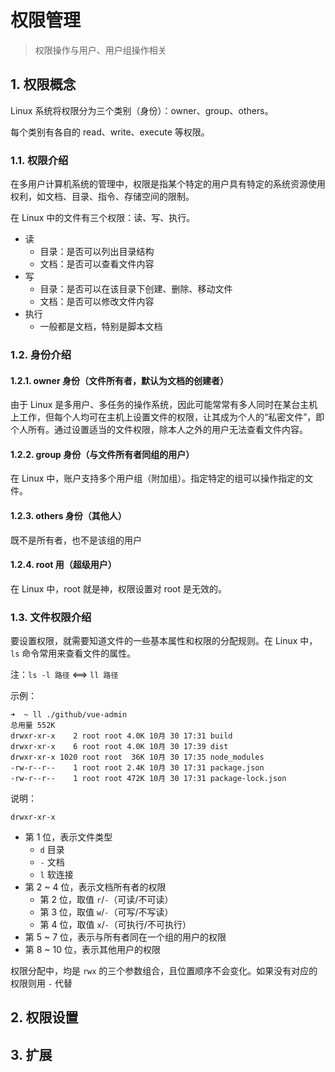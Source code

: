 # 权限管理

>权限操作与用户、用户组操作相关

## 1. 权限概念

Linux 系统将权限分为三个类别（身份）：owner、group、others。

每个类别有各自的 read、write、execute 等权限。

### 1.1. 权限介绍

在多用户计算机系统的管理中，权限是指某个特定的用户具有特定的系统资源使用权利，如文档、目录、指令、存储空间的限制。

在 Linux 中的文件有三个权限：读、写、执行。

* 读
  * 目录：是否可以列出目录结构
  * 文档：是否可以查看文件内容
* 写
  * 目录：是否可以在该目录下创建、删除、移动文件
  * 文档：是否可以修改文件内容
* 执行
  * 一般都是文档，特别是脚本文档

### 1.2. 身份介绍

#### 1.2.1. owner 身份（文件所有者，默认为文档的创建者）

由于 Linux 是多用户、多任务的操作系统，因此可能常常有多人同时在某台主机上工作，但每个人均可在主机上设置文件的权限，让其成为个人的“私密文件”，即个人所有。通过设置适当的文件权限，除本人之外的用户无法查看文件内容。

#### 1.2.2. group 身份（与文件所有者同组的用户）

在 Linux 中，账户支持多个用户组（附加组）。指定特定的组可以操作指定的文件。

#### 1.2.3. others 身份（其他人）

既不是所有者，也不是该组的用户

#### 1.2.4. root 用（超级用户）

在 Linux 中，root 就是神，权限设置对 root 是无效的。

### 1.3. 文件权限介绍

要设置权限，就需要知道文件的一些基本属性和权限的分配规则。在 Linux 中，`ls` 命令常用来查看文件的属性。

注：`ls -l 路径` <==> `ll 路径`

示例：

```shell
➜  ~ ll ./github/vue-admin
总用量 552K
drwxr-xr-x    2 root root 4.0K 10月 30 17:31 build
drwxr-xr-x    6 root root 4.0K 10月 30 17:39 dist
drwxr-xr-x 1020 root root  36K 10月 30 17:35 node_modules
-rw-r--r--    1 root root 2.4K 10月 30 17:31 package.json
-rw-r--r--    1 root root 472K 10月 30 17:31 package-lock.json
```

说明：

```text
drwxr-xr-x
```

* 第 1 位，表示文件类型
  * `d` 目录
  * `-` 文档
  * `l` 软连接
* 第 2 ~ 4 位，表示文档所有者的权限
  * 第 2 位，取值 `r`/`-`（可读/不可读）
  * 第 3 位，取值 `w`/`-`（可写/不写读）
  * 第 4 位，取值 `x`/`-`（可执行/不可执行）
* 第 5 ~ 7 位，表示与所有者同在一个组的用户的权限
* 第 8 ~ 10 位，表示其他用户的权限

权限分配中，均是 `rwx` 的三个参数组合，且位置顺序不会变化。如果没有对应的权限则用 `-` 代替

## 2. 权限设置

## 3. 扩展